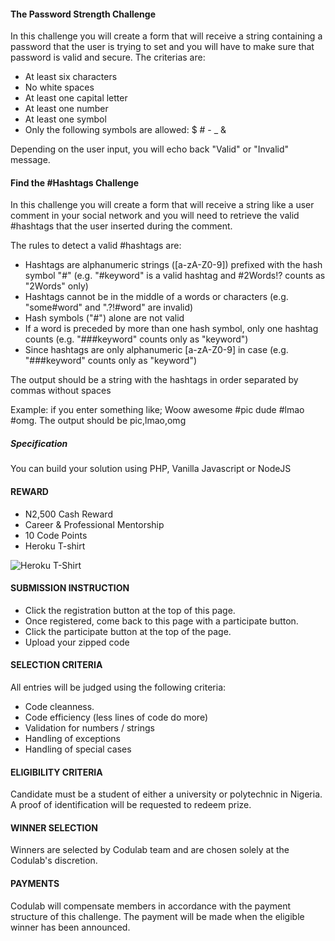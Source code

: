 #### The Password Strength Challenge

In this challenge you will create a form that will receive a string containing a password that the user is trying to set and you will have to make sure that password is valid and secure. The criterias are:

- At least six characters
- No white spaces
- At least one capital letter
- At least one number
- At least one symbol
- Only the following symbols are allowed: $ # - _ & 

Depending on the user input, you will echo back "Valid" or "Invalid" message.

#### Find the #Hashtags Challenge

In this challenge you will create a form that will receive a string like a user comment in your social network and you will need to retrieve the valid #hashtags that the user inserted during the comment.

The rules to detect a valid #hashtags are:

- Hashtags are alphanumeric strings ([a-zA-Z0-9]) prefixed with the hash symbol "#" (e.g. "#keyword" is a valid hashtag and #2Words!? counts as "2Words" only)
- Hashtags cannot be in the middle of a words or characters (e.g. "some#word" and ".?!#word" are invalid)
- Hash symbols ("#") alone are not valid
- If a word is preceded by more than one hash symbol, only one hashtag counts (e.g. "###keyword" counts only as "keyword")
- Since hashtags are only alphanumeric [a-zA-Z0-9] in case (e.g. "###keyword" counts only as "keyword")

The output should be a string with the hashtags in order separated by commas without spaces

Example: if you enter something like; Woow awesome #pic dude #lmao #omg. The output should be pic,lmao,omg

##### Specification
You can build your solution using PHP, Vanilla Javascript or NodeJS

#### REWARD
* N2,500 Cash Reward
* Career & Professional Mentorship
* 10 Code Points
* Heroku T-shirt

![Heroku T-Shirt](http://i.picresize.com/images/2016/08/01/IupJg.jpg)

#### SUBMISSION INSTRUCTION 
* Click the registration button at the top of this page.
* Once registered, come back to this page with a participate button.
* Click the participate button at the top of the page.
* Upload your zipped code


#### SELECTION CRITERIA
All entries will be judged using the following criteria:
* Code cleanness.
* Code efficiency (less lines of code do more)
* Validation for numbers / strings
* Handling of exceptions
* Handling of special cases


#### ELIGIBILITY CRITERIA
Candidate must be a student of either a university or polytechnic in Nigeria. A proof of identification will be requested to redeem prize.

#### WINNER SELECTION
Winners are selected by Codulab team and are chosen solely at the Codulab's discretion. 

#### PAYMENTS
Codulab will compensate members in accordance with the payment structure of this challenge. The payment will be made when the eligible winner has been announced.